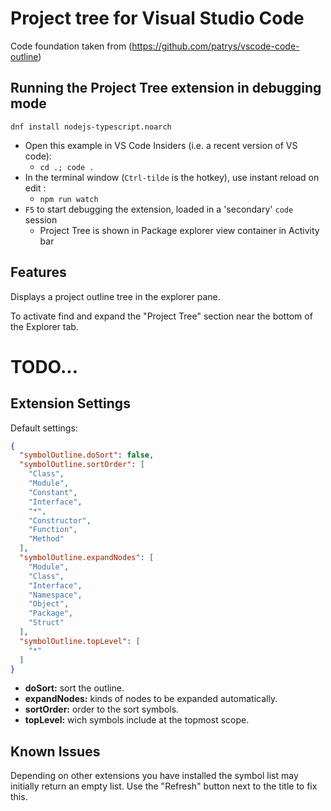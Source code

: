 # Project tree for Visual Studio Code

Code foundation taken from (https://github.com/patrys/vscode-code-outline)


## Running the Project Tree extension in debugging mode

```
dnf install nodejs-typescript.noarch
```

- Open this example in VS Code Insiders (i.e. a recent version of VS code):
  -  `cd .; code .`
- In the terminal window (`Ctrl-tilde` is the hotkey), use instant reload on edit :
  -  `npm run watch`
- `F5` to start debugging the extension, loaded in a 'secondary' `code` session
  - Project Tree is shown in Package explorer view container in Activity bar



## Features 

Displays a project outline tree in the explorer pane.

To activate find and expand the "Project Tree" section near the bottom of the Explorer tab.


#  TODO...







## Extension Settings

Default settings:

```json
{
  "symbolOutline.doSort": false,
  "symbolOutline.sortOrder": [
    "Class",
    "Module",
    "Constant",
    "Interface",
    "*",
    "Constructor",
    "Function",
    "Method"
  ],
  "symbolOutline.expandNodes": [
    "Module",
    "Class",
    "Interface",
    "Namespace",
    "Object",
    "Package",
    "Struct"
  ],
  "symbolOutline.topLevel": [
    "*"
  ]
}
```

- **doSort:** sort the outline.
- **expandNodes:** kinds of nodes to be expanded automatically.
- **sortOrder:** order to the sort symbols.
- **topLevel:** wich symbols include at the topmost scope.

## Known Issues

Depending on other extensions you have installed the symbol list may initially return an empty list. Use the "Refresh" button next to the title to fix this.
